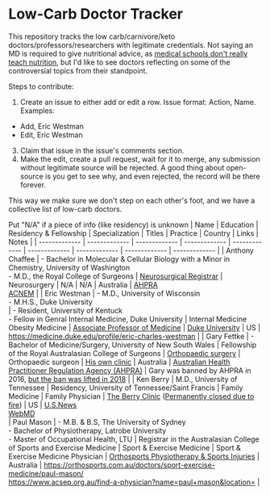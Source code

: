 # Low-Carb Doctor Tracker
This repository tracks the low carb/carnivore/keto doctors/professors/researchers with legitimate credentials. Not saying an MD is required to give nutritional advice, as [medical schools don't really teach nutrition](https://time.com/6282404/nutrition-education-doctors/), but I'd like to see doctors reflecting on some of the controversial topics from their standpoint.

Steps to contribute:
1. Create an issue to either add or edit a row. Issue format: Action, Name. Examples:
  - Add, Eric Westman
  - Edit, Eric Westman
3. Claim that issue in the issue's comments section.
4. Make the edit, create a pull request, wait for it to merge, any submission without legitimate source will be rejected. A good thing about open-source is you get to see why, and even rejected, the record will be there forever.

This way we make sure we don't step on each other's foot, and we have a collective list of low-carb doctors.

Put "N/A" if a piece of info (like residency) is unknown
| Name | Education | Residency & Fellowship | Specialization | Titles | Practice | Country | Links | Notes |
| ------------- | ------------- | ------------- | ------------- | ------------- | ------------- | ------------- | ------------- | ------------- |
| Anthony Chaffee | - Bachelor in Molecular & Cellular Biology with a Minor in Chemistry, University of Washington<br>- M.D., the Royal College of Surgeons | [Neurosurgical Registrar](https://www.acnem.org/dr-anthony-chaffee-nem-practitioner-series/#:~:text=Dr%20Anthony%20Chaffee%2C%20Neurosurgical%20Registrar,for%20athletic%20performance%20and%20health) | Neurosurgery | N/A | N/A | Australia | [AHPRA](https://www.ahpra.gov.au/Registration/Registers-of-Practitioners.aspx#search-results-anchor)<br>[ACNEM](https://www.acnem.org/dr-anthony-chaffee-nem-practitioner-series/#:~:text=Dr%20Anthony%20Chaffee%2C%20Neurosurgical%20Registrar,for%20athletic%20performance%20and%20health) |
| Eric Westman | - M.D., University of Wisconsin<br>- M.H.S., Duke University<br> | - Resident, University of Kentuck<br>- Fellow in Genral Internal Medicine, Duke University | Internal Medicine<br>Obesity Medicine | [Associate Professor of Medicine](https://medicine.duke.edu/profile/eric-charles-westman) | [Duke University](https://medicine.duke.edu/profile/eric-charles-westman) | US | https://medicine.duke.edu/profile/eric-charles-westman |
| Gary Fettke | - Bachelor of Medicine/Surgery, University of New South Wales | Fellowship of the Royal Australasian College of Surgeons | [Orthopaedic surgery](https://www.ahpra.gov.au/Registration/Registers-of-Practitioners.aspx) | Orthopaedic surgeon | [His own clinic](https://maps.app.goo.gl/WWpgETbbQFa13Q6v5) | Australia | [Australian Health Practitioner Regulation Agency (AHPRA)](https://www.ahpra.gov.au/Registration/Registers-of-Practitioners.aspx) | Gary was banned by AHPRA in 2016, [but the ban was lifted in 2018](https://www.rnz.co.nz/national/programmes/saturday/audio/2018802393/dr-gary-fettke-fighting-the-demonisation-of-red-meat) |
| Ken Berry | M.D., University of Tennessee | Residency, University of Tennessee/Saint Francis | Family Medicine | Family Physician | [The Berry Clinic](https://maps.app.goo.gl/9fCwpEB41aguHTTYA) ([Permanently closed due to fire](https://thecamdenchronicle.com/berry-clinic-announces-permanent-closure-fire-investigation-is-released/)) | US | [U.S.News](https://health.usnews.com/doctors/ken-berry-243262#location)<br>[WebMD](https://doctor.webmd.com/doctor/ken-berry-7dfc74f5-26ca-49b0-8746-3454673e529c-overview)<br>
| Paul Mason | - M.B. & B.S, The University of Sydney<br>- Bachelor of Physiotherapy, Latrobe University<br>- Master of Occupational Health, LTU | Registrar in the Australasian College of Sports and Exercise Medicine | Sport & Exercise Medicine | Sport & Exercise Medicine Physician | [Orthosports Physiotherapy & Sports Injuries](https://maps.app.goo.gl/iRddbKuZktdRHibz8) | Australia | https://orthosports.com.au/doctors/sport-exercise-medicine/paul-mason/ <br>https://www.acsep.org.au/find-a-physician?name=paul+mason&location= |
